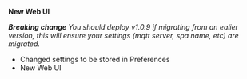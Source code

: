 **New Web UI**

***Breaking change*** *You should deploy v1.0.9 if migrating from an ealier version, this will ensure your settings (mqtt server, spa name, etc) are migrated.*

* Changed settings to be stored in Preferences
* New Web UI